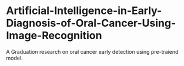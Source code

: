 # Artificial-Intelligence-in-Early-Diagnosis-of-Oral-Cancer-Using-Image-Recognition
A Graduation research on oral cancer early detection using pre-traiend model.

